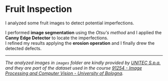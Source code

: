 # Fruit Inspection 

I analyzed some fruit images to detect potential imperfections.

I performed **image segmentation** using the *Otsu's method* and I applied the **Canny Edge Detector** to locate the imperfections.  
I refined my results applying the **erosion operation** and I finally drew the detected defects.

------------------
*The analyzed images in `images` folder are kindly provided by [UNITEC S.p.a.](http://www.unitec-group.com/) and they are part of the dataset used in the course [91254 - Image Processing and Computer Vision - University of Bologna](https://www.unibo.it/en/teaching/course-unit-catalogue/course-unit/2019/446598).*
